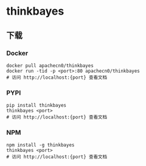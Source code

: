 # thinkbayes

## 下载

### Docker

```
docker pull apachecn0/thinkbayes
docker run -tid -p <port>:80 apachecn0/thinkbayes
# 访问 http://localhost:{port} 查看文档
```

### PYPI

```
pip install thinkbayes
thinkbayes <port>
# 访问 http://localhost:{port} 查看文档
```

### NPM

```
npm install -g thinkbayes
thinkbayes <port>
# 访问 http://localhost:{port} 查看文档
```